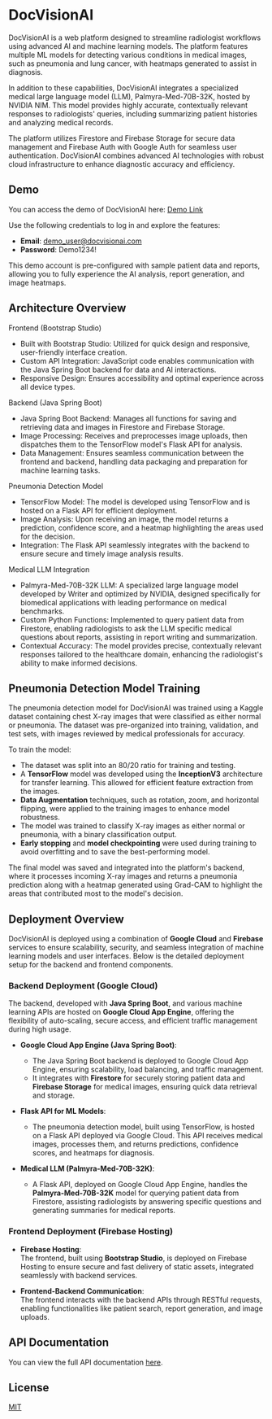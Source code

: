 # DocVisionAI

DocVisionAI is a web platform designed to streamline radiologist workflows using advanced AI and machine learning models. The platform features multiple ML models for detecting various conditions in medical images, such as pneumonia and lung cancer, with heatmaps generated to assist in diagnosis.

In addition to these capabilities, DocVisionAI integrates a specialized medical large language model (LLM), Palmyra-Med-70B-32K, hosted by NVIDIA NIM. This model provides highly accurate, contextually relevant responses to radiologists' queries, including summarizing patient histories and analyzing medical records.

The platform utilizes Firestore and Firebase Storage for secure data management and Firebase Auth with Google Auth for seamless user authentication. DocVisionAI combines advanced AI technologies with robust cloud infrastructure to enhance diagnostic accuracy and efficiency.


## Demo

You can access the demo of DocVisionAI here: [Demo Link](https:)

Use the following credentials to log in and explore the features:
- **Email**: demo_user@docvisionai.com
- **Password**: Demo1234!

This demo account is pre-configured with sample patient data and reports, allowing you to fully experience the AI analysis, report generation, and image heatmaps.
## Architecture Overview

Frontend (Bootstrap Studio)
- Built with Bootstrap Studio: Utilized for quick design and responsive, user-friendly interface creation.
- Custom API Integration: JavaScript code enables communication with the Java Spring Boot backend for data and AI interactions.
- Responsive Design: Ensures accessibility and optimal experience across all device types.

Backend (Java Spring Boot)
- Java Spring Boot Backend: Manages all functions for saving and retrieving data and images in Firestore and Firebase Storage.
- Image Processing: Receives and preprocesses image uploads, then dispatches them to the TensorFlow model's Flask API for analysis.
- Data Management: Ensures seamless communication between the frontend and backend, handling data packaging and preparation for machine learning tasks.


Pneumonia Detection Model
- TensorFlow Model: The model is developed using TensorFlow and is hosted on a Flask API for efficient deployment.
- Image Analysis: Upon receiving an image, the model returns a prediction, confidence score, and a heatmap highlighting the areas used for the decision.
- Integration: The Flask API seamlessly integrates with the backend to ensure secure and timely image analysis results.


Medical LLM Integration
- Palmyra-Med-70B-32K LLM: A specialized large language model developed by Writer and optimized by NVIDIA, designed specifically for biomedical applications with leading performance on medical benchmarks.
- Custom Python Functions: Implemented to query patient data from Firestore, enabling radiologists to ask the LLM specific medical questions about reports, assisting in report writing and summarization.
- Contextual Accuracy: The model provides precise, contextually relevant responses tailored to the healthcare domain, enhancing the radiologist's ability to make informed decisions.



 



## Pneumonia Detection Model Training

The pneumonia detection model for DocVisionAI was trained using a Kaggle dataset containing chest X-ray images that were classified as either normal or pneumonia. The dataset was pre-organized into training, validation, and test sets, with images reviewed by medical professionals for accuracy.

To train the model:

- The dataset was split into an 80/20 ratio for training and testing.
- A **TensorFlow** model was developed using the **InceptionV3** architecture for transfer learning. This allowed for efficient feature extraction from the images.
- **Data Augmentation** techniques, such as rotation, zoom, and horizontal flipping, were applied to the training images to enhance model robustness.
- The model was trained to classify X-ray images as either normal or pneumonia, with a binary classification output.
- **Early stopping** and **model checkpointing** were used during training to avoid overfitting and to save the best-performing model.

The final model was saved and integrated into the platform's backend, where it processes incoming X-ray images and returns a pneumonia prediction along with a heatmap generated using Grad-CAM to highlight the areas that contributed most to the model's decision.
## Deployment Overview

DocVisionAI is deployed using a combination of **Google Cloud** and **Firebase** services to ensure scalability, security, and seamless integration of machine learning models and user interfaces. Below is the detailed deployment setup for the backend and frontend components.

### Backend Deployment (Google Cloud)

The backend, developed with **Java Spring Boot**, and various machine learning APIs are hosted on **Google Cloud App Engine**, offering the flexibility of auto-scaling, secure access, and efficient traffic management during high usage.

- **Google Cloud App Engine (Java Spring Boot)**:  
   - The Java Spring Boot backend is deployed to Google Cloud App Engine, ensuring scalability, load balancing, and traffic management.  
   - It integrates with **Firestore** for securely storing patient data and **Firebase Storage** for medical images, ensuring quick data retrieval and storage.

- **Flask API for ML Models**:  
   - The pneumonia detection model, built using TensorFlow, is hosted on a Flask API deployed via Google Cloud. This API receives medical images, processes them, and returns predictions, confidence scores, and heatmaps for diagnosis.

- **Medical LLM (Palmyra-Med-70B-32K)**:  
   - A Flask API, deployed on Google Cloud App Engine, handles the **Palmyra-Med-70B-32K** model for querying patient data from Firestore, assisting radiologists by answering specific questions and generating summaries for medical reports.

### Frontend Deployment (Firebase Hosting)

- **Firebase Hosting**:  
   The frontend, built using **Bootstrap Studio**, is deployed on Firebase Hosting to ensure secure and fast delivery of static assets, integrated seamlessly with backend services.

- **Frontend-Backend Communication**:  
   The frontend interacts with the backend APIs through RESTful requests, enabling functionalities like patient search, report generation, and image uploads.




## API Documentation

You can view the full API documentation [here](https://documenter.getpostman.com/view/38128309/2sAXjQ1V7y).
## License

[MIT](https://choosealicense.com/licenses/mit/)

